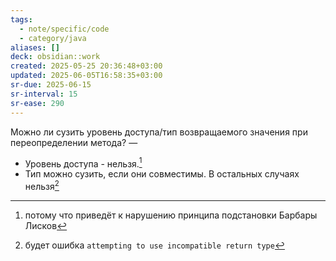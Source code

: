 ```yaml
---
tags:
  - note/specific/code
  - category/java
aliases: []
deck: obsidian::work
created: 2025-05-25 20:36:48+03:00
updated: 2025-06-05T16:58:35+03:00
sr-due: 2025-06-15
sr-interval: 15
sr-ease: 290
---
```


Можно ли сузить уровень доступа/тип возвращаемого значения при переопределении метода?
—
- Уровень доступа - нельзя.[^1]
- Тип можно сузить, если они совместимы. В остальных случаях нельзя[^2]

[^1]: потому что приведёт к нарушению принципа подстановки Барбары Лисков
[^2]: будет ошибка `attempting to use incompatible return type`

